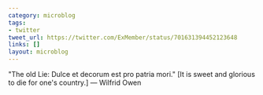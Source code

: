 ```yaml
---
category: microblog
tags:
- twitter
tweet_url: https://twitter.com/ExMember/status/701631394452123648
links: []
layout: microblog
---
```

"The old Lie: Dulce et decorum est pro patria mori." [It is sweet and glorious to die for one's country.] — Wilfrid Owen
